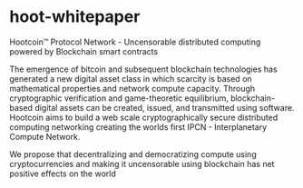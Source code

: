 # hoot-whitepaper
Hootcoin™ Protocol Network - Uncensorable  distributed computing powered by Blockchain smart contracts 

The emergence of bitcoin and subsequent blockchain technologies has generated a new digital asset class in which scarcity is based on mathematical properties and network compute capacity. Through cryptographic verification and game-theoretic equilibrium, blockchain-based digital assets can be created, issued, and transmitted using software.
Hootcoin aims to build a web scale cryptographically secure distributed computing networking creating the worlds first IPCN - Interplanetary Compute Network. 

We propose that decentralizing and democratizing compute using cryptocurrencies and making it uncensorable using blockchain has net positive effects on the world 
